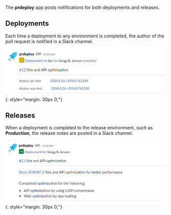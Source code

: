 The **prdeploy** app posts notifications for both deployments and releases.

## Deployments

Each time a deployment to any environment is completed, the author of the pull request is notified in a Slack channel.

![Slack deploy notification](./assets/images/screenshots/slack-deploy-notification.png)
{: style="margin: 30px 0;"}

## Releases

When a deployment is completed to the release environment, such as **Production**, the release notes are posted in a Slack channel.

![Slack release notification](./assets/images/screenshots/slack-release-notification.png)
{: style="margin: 30px 0;"}